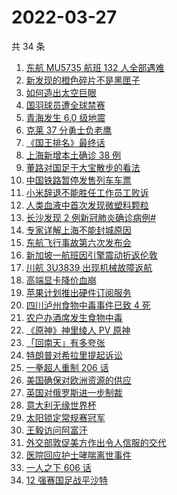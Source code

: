 # 2022-03-27

共 34 条

<!-- BEGIN -->
<!-- 最后更新时间 Sun Mar 27 2022 20:15:38 GMT+0800 (China Standard Time) -->

1. [东航 MU5735 航班 132 人全部遇难](https://www.zhihu.com/search?q=东航)
1. [新发现的橙色碎片不是黑匣子](https://www.zhihu.com/search?q=黑匣子)
1. [如何造出太空巨眼](https://www.zhihu.com/search?q=未来中国)
1. [国羽球员遭全球禁赛](https://www.zhihu.com/search?q=国羽球员禁赛)
1. [青海发生 6.0 级地震](https://www.zhihu.com/search?q=青海地震)
1. [克莱 37 分勇士负老鹰](https://www.zhihu.com/search?q=勇士)
1. [《国王排名》最终话](https://www.zhihu.com/search?q=国王排名)
1. [上海新增本土确诊 38 例](https://www.zhihu.com/search?q=上海新增)
1. [董路对国足于大宝散步的看法](https://www.zhihu.com/search?q=董路)
1. [中国铁路暂停发售列车车票](https://www.zhihu.com/search?q=暂停发售车票)
1. [小米辞退不能胜任工作员工败诉](https://www.zhihu.com/search?q=小米辞退员工)
1. [人类血液中首次发现微塑料颗粒](https://www.zhihu.com/search?q=微塑料)
1. [长沙发现 2 例新冠肺炎确诊病例#](https://www.zhihu.com/search?q=长沙新冠)
1. [专家详解上海不能封城原因](https://www.zhihu.com/search?q=不能封城原因)
1. [东航飞行事故第六次发布会](https://www.zhihu.com/search?q=东航飞行事故确定坠机撞击点)
1. [新加坡一航班因引擎震动折返伦敦](https://www.zhihu.com/search?q=新加坡航班)
1. [川航 3U3839 出现机械故障返航](https://www.zhihu.com/search?q=四川航空)
1. [高端显卡降价血崩](https://www.zhihu.com/search?q=显卡降价)
1. [苹果计划推出硬件订阅服务](https://www.zhihu.com/search?q=苹果硬件订阅)
1. [四川泸州食物中毒事件已致 4 死](https://www.zhihu.com/search?q=泸州食物中毒事件)
1. [农户办酒席发生食物中毒](https://www.zhihu.com/search?q=办酒席食物中毒)
1. [《原神》神里绫人 PV 原神](https://www.zhihu.com/search?q=原神)
1. [「回南天」有多夸张](https://www.zhihu.com/search?q=回南天)
1. [特朗普对希拉里提起诉讼](https://www.zhihu.com/search?q=特朗普对希拉里提起诉讼)
1. [一拳超人重制 206 话](https://www.zhihu.com/search?q=一拳超人)
1. [美国确保对欧洲资源的供应](https://www.zhihu.com/search?q=美国供应)
1. [英国对俄罗斯进一步制裁](https://www.zhihu.com/search?q=英国对俄罗斯进一步制裁)
1. [意大利无缘世界杯](https://www.zhihu.com/search?q=意大利无缘世界杯)
1. [太阳锁定常规赛冠军](https://www.zhihu.com/search?q=太阳)
1. [王毅访问阿富汗](https://www.zhihu.com/search?q=王毅访问阿富汗)
1. [外交部敦促美方作出令人信服的交代](https://www.zhihu.com/search?q=外交部敦促美方)
1. [医院回应护士哮喘离世事件](https://www.zhihu.com/search?q=医院回应)
1. [一人之下 606 话](https://www.zhihu.com/search?q=一人之下)
1. [12 强赛国足战平沙特](https://www.zhihu.com/search?q=国足)

<!-- END -->
